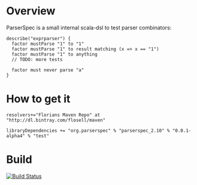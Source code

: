 Overview
========

ParserSpec is a small internal scala-dsl to test parser combinators: 

    describe("exprparser") {
      factor mustParse "1" to "1"
      factor mustParse "1" to result matching (x => x == "1")
      factor mustParse "1" to anything
      // TODO: more tests
      
      factor must never parse "a"
    }

How to get it
=============

    resolvers+="Florians Maven Repo" at "http://dl.bintray.com/flosell/maven"
       
    libraryDependencies += "org.parserspec" % "parserspec_2.10" % "0.0.1-alpha4" % "test"
Build
=====
[![Build Status](https://travis-ci.org/flosell/parserspec.png?branch=master)](https://travis-ci.org/flosell/parserspec)

